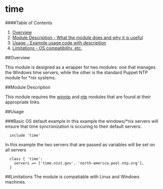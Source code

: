 # time

####Table of Contents

1. [Overview](#overview)
2. [Module Description - What the module does and why it is useful](#module-description)
3. [Usage - Example usage code with description](#example)
4. [Limitations - OS compatibility, etc.](#limitations)

##Overview

This module is designed as a wrapper for two modules: one that manages the Windows time servers, while the other is the standard Puppet NTP module for \*nix systems. 

##Module Description

This module requires the [winntp](https://github.com/jpadams/winntp) and [ntp](https://forge.puppet.com/puppetlabs/ntp) modules that are found at their appropriate links. 

##Usage

###Basic OS default example
In this example the windows/\*nix servers will ensure that time syncronization is occuring to their default servers:
```puppet
  include 'time'
```

In this example the two servers that are passed as variables will be set on all servers
```puppet
  class { 'time':
    servers => ['time.nist.gov', 'north-america.pool.ntp.org'],
  }
```

##Limitations
The module is compatiable with Linux and Windows machines.
